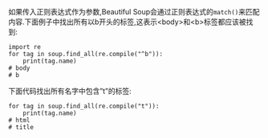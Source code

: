 如果传入正则表达式作为参数,Beautiful Soup会通过正则表达式的`match()`来匹配内容.下面例子中找出所有以b开头的标签,这表示&lt;body&gt;和&lt;b&gt;标签都应该被找到:

```
import re
for tag in soup.find_all(re.compile("^b")):
    print(tag.name)
# body
# b
```

下面代码找出所有名字中包含”t”的标签:

```
for tag in soup.find_all(re.compile("t")):
    print(tag.name)
# html
# title
```



